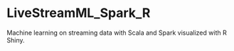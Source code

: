 # LiveStreamML_Spark_R
Machine learning on streaming data with Scala and Spark visualized with R Shiny.
